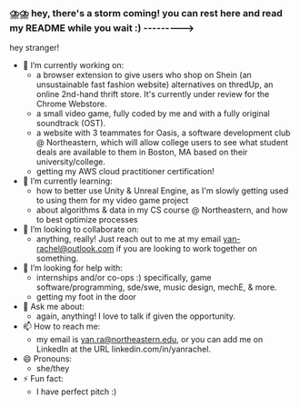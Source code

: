 ### ⛈️⛈️ hey, there's a storm coming! you can rest here and read my README while you wait :) --------->


hey stranger!

- 🔭 I’m currently working on:
  - a browser extension to give users who shop on Shein (an unsustainable fast fashion website) alternatives on thredUp, an online 2nd-hand thrift store. It's currently under review for the Chrome Webstore.
  - a small video game, fully coded by me and with a fully original soundtrack (OST).
  - a website with 3 teammates for Oasis, a software development club @ Northeastern, which will allow college users to see what student deals are available to them in Boston, MA based on their university/college.
  - getting my AWS cloud practitioner certification!
- 🌱 I’m currently learning:
  - how to better use Unity & Unreal Engine, as I'm slowly getting used to using them for my video game project
  - about algorithms & data in my CS course @ Northeastern, and how to best optimize processes
- 👯 I’m looking to collaborate on:
  - anything, really! Just reach out to me at my email yan-rachel@outlook.com if you are looking to work together on something.
- 🤔 I’m looking for help with:
  - internships and/or co-ops :) specifically, game software/programming, sde/swe, music design, mechE, & more.
  - getting my foot in the door
- 💬 Ask me about:
  - again, anything! I love to talk if given the opportunity.
- 📫 How to reach me:
  - my email is yan.ra@northeastern.edu, or you can add me on LinkedIn at the URL linkedin.com/in/yanrachel.
- 😄 Pronouns:
  - she/they
- ⚡ Fun fact:
  - I have perfect pitch :)
